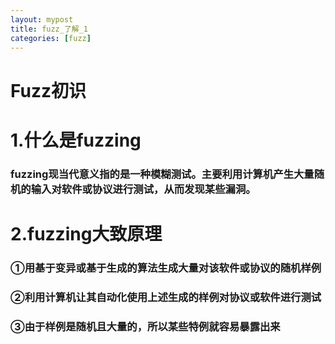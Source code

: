 ```yaml
---
layout: mypost
title: fuzz_了解_1
categories: [fuzz]
---
```


# Fuzz初识

# 1.什么是fuzzing
###    fuzzing现当代意义指的是一种模糊测试。主要利用计算机产生大量随机的输入对软件或协议进行测试，从而发现某些漏洞。

# 2.fuzzing大致原理
###    ①用基于变异或基于生成的算法生成大量对该软件或协议的随机样例
###    ②利用计算机让其自动化使用上述生成的样例对协议或软件进行测试
###    ③由于样例是随机且大量的，所以某些特例就容易暴露出来
###
###
